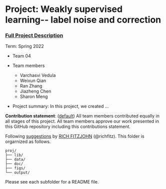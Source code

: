 # Project: Weakly supervised learning-- label noise and correction


### [Full Project Description](doc/project3_desc.md)

Term: Spring 2022

+ Team 04
+ Team members
	+ Varchasvi Vedula
	+ Weixun Qian
	+ Ran Zhang
	+ Jiazheng Chen
	+ Sharon Meng

+ Project summary: In this project, we created ...
	
**Contribution statement**: ([default](doc/a_note_on_contributions.md)) All team members contributed equally in all stages of this project. All team members approve our work presented in this GitHub repository including this contributions statement. 

Following [suggestions](http://nicercode.github.io/blog/2013-04-05-projects/) by [RICH FITZJOHN](http://nicercode.github.io/about/#Team) (@richfitz). This folder is orgarnized as follows.

```
proj/
├── lib/
├── data/
├── doc/
├── figs/
└── output/
```

Please see each subfolder for a README file.
